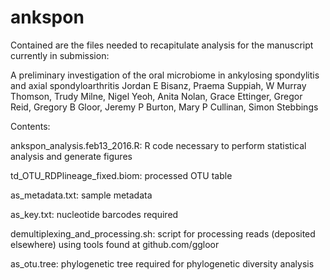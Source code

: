 # ankspon
Contained are the files needed to recapitulate analysis for the manuscript currently in submission: 

A preliminary investigation of the oral microbiome in ankylosing spondylitis and axial spondyloarthritis
Jordan E Bisanz, Praema Suppiah, W Murray Thomson, Trudy Milne, Nigel Yeoh, Anita Nolan, Grace Ettinger, Gregor Reid, Gregory B Gloor, Jeremy P Burton, Mary P Cullinan, Simon Stebbings

Contents:

ankspon_analysis.feb13_2016.R: R code necessary to perform statistical analysis and generate figures

td_OTU_RDPlineage_fixed.biom: processed OTU table

as_metadata.txt: sample metadata

as_key.txt: nucleotide barcodes required

demultiplexing_and_processing.sh: script for processing reads (deposited elsewhere) using tools found at github.com/ggloor

as_otu.tree: phylogenetic tree required for phylogenetic diversity analysis

